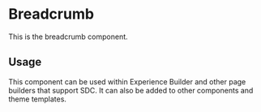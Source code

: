 
# Breadcrumb

This is the breadcrumb component.

## Usage

This component can be used within Experience Builder and other page builders
that support SDC. It can also be added to other components and theme templates.
